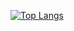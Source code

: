 [![Top Langs](https://github-readme-stats.vercel.app/api/top-langs/?username=GiovanniMonti)](https://github.com/anuraghazra/github-readme-stats)

<!--
**GiovanniMonti/GiovanniMonti** is a ✨ _special_ ✨ repository because its `README.md` (this file) appears on your GitHub profile.

Here are some ideas to get you started:

- 🔭 I’m currently working on ...
- 🌱 I’m currently learning ...
- 👯 I’m looking to collaborate on ...
- 🤔 I’m looking for help with ...
- 💬 Ask me about ...
- 📫 How to reach me: ...
- 😄 Pronouns: ...
- ⚡ Fun fact: ...
-->
